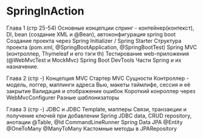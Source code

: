 # SpringInAction

Глава 1 (стр 25-54)
Основные концепции спринг - контейнер(контекст), DI, bean (создание XML и @Bean), автоконфигурация spring boot
Создание проекта через Spring Initializer / Spring Starter
Структура проекта (pom.xml, @SpringBootApplication, @SpringBootTest)
Spring MVC (контроллер, Thymeleaf и его тэги th)
Тестирование web-приложения (@WebMvcTest и MockMvc)
Spring Boot DevTools
Части Spring и их назначение.

Глава 2 (стр -)
Концепция MVC
Стартер MVC
Сущности
Контроллер - модель, логгер, маппинги адреса
Вью, макеты таймлифе, сессия и её закрытие
Валидация и отображение ошибок
Короткий конроллер через WebMvcConfigurer
Разные шаблонизаторы

Глава 3 (стр -)
JDBC и JDBC Template, мапперы
Связи, транзакции и получение ключей при добавлении
Spring JDBC data, CRUD repository, анотации @Table, @Id
CommandLineRunner
Spring Data JPA @Entity @OneToMany @ManyToMany
Кастомные методы в JPARepository
